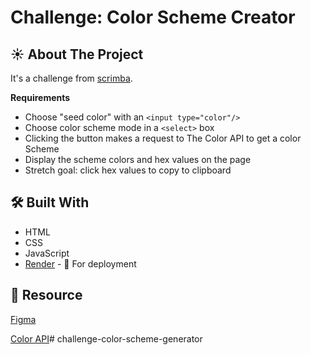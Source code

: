 # Challenge: Color Scheme Creator

## ☀️ About The Project

It's a challenge from [scrimba](https://scrimba.com/).

**Requirements**

- Choose "seed color" with an `<input type="color"/>`
- Choose color scheme mode in a `<select>` box
- Clicking the button makes a request to The Color API to get a color Scheme
- Display the scheme colors and hex values on the page
- Stretch goal: click hex values to copy to clipboard

## 🛠 Built With

- HTML
- CSS
- JavaScript
- [Render](https://render.com/docs) - 🚀 For deployment

## 📖 Resource

[Figma](https://www.figma.com/file/twasy8Bca4hW7gunLFSLoY/Color-Scheme-Generator?node-id=0%3A1)

[Color API](https://www.thecolorapi.com/docs#schemes-generate-scheme-get)# challenge-color-scheme-generator
